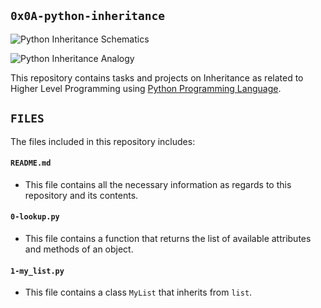 ## `0x0A-python-inheritance`

![Python Inheritance Schematics](https://miro.medium.com/max/1024/1*xDlvgqeFbq_OHmR0WQH9bw.jpeg)

![Python Inheritance Analogy](https://www.scaler.com/topics/media/single-inheritance-in-python-1024x615.webp)

This repository contains tasks and projects on Inheritance as related to Higher Level Programming using [Python Programming Language](https://en.wikipedia.org/wiki/Python_(programming_language)).

## `FILES`

The files included in this repository includes:

#### `README.md`
  - This file contains all the necessary information as regards to this repository and its contents.

#### `0-lookup.py`
  - This file contains a function that returns the list of available attributes and methods of an object.


#### `1-my_list.py`
  - This file contains a class `MyList` that inherits from `list`.
